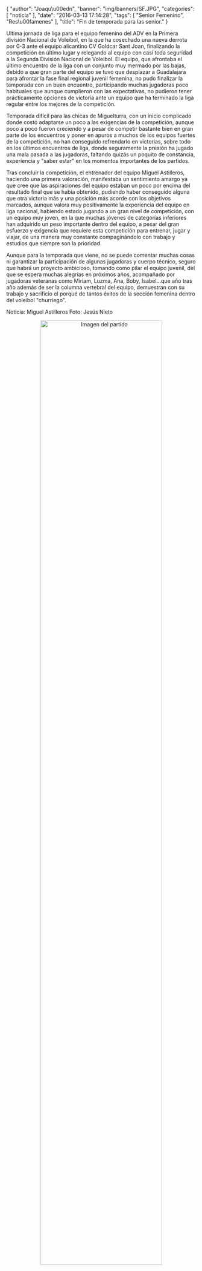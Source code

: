 {
  "author": "Joaqu\u00edn", 
  "banner": "img/banners/SF.JPG", 
  "categories": [
    "noticia"
  ], 
  "date": "2016-03-13 17:14:28", 
  "tags": [
    "Senior Femenino", 
    "Res\u00famenes"
  ], 
  "title": "Fin de temporada para las senior."
}

Ultima jornada de liga para el equipo femenino del ADV en la Primera división Nacional de Voleibol, en la que ha cosechado una nueva derrota por 0-3 ante el equipo alicantino CV Goldcar Sant Joan, finalizando la competición en último lugar y relegando al equipo con casi toda seguridad a la Segunda División Nacional de Voleibol. El equipo, que afrontaba el último encuentro de la liga con un conjunto muy mermado por las bajas, debido a que gran parte del equipo se tuvo que desplazar a Guadalajara para afrontar la fase final regional juvenil femenina, no pudo finalizar la temporada con un buen encuentro, participando muchas jugadoras poco habituales que aunque cumplieron con las expectativas, no pudieron tener prácticamente opciones de victoria ante un equipo que ha terminado la liga regular entre los mejores de la competición. 

Temporada difícil para las chicas de Miguelturra, con un inicio complicado donde costó adaptarse un poco a las exigencias de la competición, aunque poco a poco fueron creciendo y a pesar de competir bastante bien en gran parte de los encuentros y poner en apuros a muchos de los equipos fuertes de la competición, no han conseguido refrendarlo en victorias, sobre todo en los últimos encuentros de liga, donde seguramente la presión ha jugado una mala pasada a las jugadoras, faltando quizás un poquito de constancia, experiencia y "saber estar" en los momentos importantes de los partidos.

Tras concluir la competición, el entrenador del equipo Miguel Astilleros, haciendo una primera valoración, manifestaba un sentimiento amargo ya que cree que las aspiraciones del equipo estaban un poco por encima del resultado final que se había obtenido, pudiendo haber conseguido alguna que otra victoria más y una posición más acorde con los objetivos marcados, aunque valora muy positivamente la experiencia del equipo en liga nacional, habiendo estado jugando a un gran nivel de competición, con un equipo muy joven, en la que muchas jóvenes de categorías inferiores han adquirido un peso importante dentro del equipo, a pesar del gran esfuerzo y exigencia que requiere esta competición para entrenar, jugar y viajar, de una manera muy constante compaginándolo con trabajo y estudios que siempre son la prioridad.  

Aunque para la temporada que viene, no se puede comentar muchas cosas ni garantizar la participación de algunas jugadoras y cuerpo técnico, seguro que habrá un proyecto ambicioso, tomando como pilar el equipo juvenil, del que se espera muchas alegrías en próximos años, acompañado por jugadoras veteranas como Miriam, Luzma, Ana, Boby, Isabel...que año tras año además de ser la columna vertebral del equipo, demuestran con su trabajo y sacrificio el porqué de tantos éxitos de la sección femenina dentro del voleibol "churriego".

Noticia: Miguel Astilleros
Foto: Jesús Nieto

<center>
<a target="_new" href="http://www.advmiguelturra.org/img/banners/SF.JPG"> 
<img alt="Imagen del partido" width="80%" align="center" src="http://www.advmiguelturra.org/img/banners/SF.JPG"/> </a> </center> 


        


